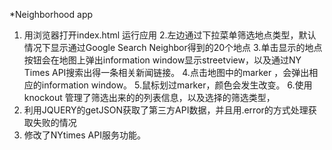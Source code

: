 *Neighborhood app
1. 用浏览器打开index.html 运行应用
2.左边通过下拉菜单筛选地点类型，默认情况下显示通过Google Search Neighbor得到的20个地点
3.单击显示的地点按钮会在地图上弹出information window显示streetview，以及通过NY Times API搜索出得一条相关新闻链接。
4.点击地图中的marker ，会弹出相应的information window。
5.鼠标划过marker，颜色会发生改变。
6.使用knockout 管理了筛选出来的的列表信息，以及选择的筛选类型，
7. 利用JQUERY的getJSON获取了第三方API数据，并且用.error的方式处理获取失败的情况
8. 修改了NYtimes API服务功能。

